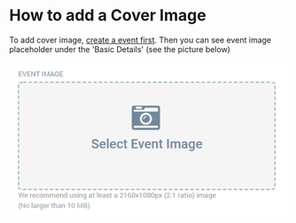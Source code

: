 # How to add a Cover Image

To add cover image, [create a event first](/event-setup/create-event.md). Then you can see event image placeholder under the 'Basic Details' (see the picture below)

![Add a Cover Image](/event-setup/images/event-image.png)
